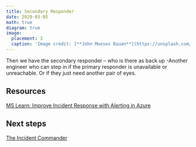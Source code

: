 ```yaml
---
title: Secondary Responder
date: 2020-03-05
math: true
diagram: true
image:
  placement: 3
  caption: 'Image credit: [**John Moeses Bauan**](https://unsplash.com/photos/OGZtQF8iC0g)'
---
```


Then we have the secondary responder – who is there as back up -Another engineer who can step in if the primary responder is unavailable or unreachable. Or if they just need another pair of eyes.

## Resources

[MS Learn: Improve Incident Response with Alerting in Azure](https://docs.microsoft.com/en-us/learn/modules/incident-response-with-alerting-on-azure/)

## Next steps

[The Incident Commander](2020-03-05-Incident-Commander.html)